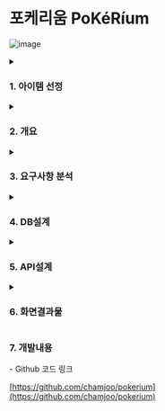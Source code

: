 # 포케리움 PoKéRíum
![image](https://user-images.githubusercontent.com/87980087/216052147-20417d79-79e1-4e3a-b482-edc5da445603.png)


<details>
  <summary><h3>1. 아이템 선정</h3></summary
<p>웹의 기본이되는 CRUD게시판과 쇼핑몰을 개발후 기능을 하나씩 추가해 나가는 식으로 진행.<p>
</details>

<details>
  <summary><h3>2. 개요</h3></summary>

- 프로젝트 명칭 : 포케리움(PoKéRíum)
- 개발인원 : 2명 (박창주, 배준호)
- 개발기간 : 2023.01.08 ~ 2023.~ (진행중)
- 주요 기능 : 
  - 사용자 - 회원가입 및 로그인, 회원 정보 수정, 유효성 검사 및 중복 검사, Aop를 통해 비밀번호 암호화
  - 마이페이지 - 회원정보 확인 및 수정, 장바구니, 구매내역
  - 게시판 - CRUD 기능, 조회수, 페이징 및 검색 처리
  - 댓글 및 무한답글(대댓글) - CRUD 기능 
  - 쇼핑몰 - 상품목록, 검색, 상품 상세페이지, 장바구니, 구매
  - 도감 - 포켓몬목록, 포켓몬상세정보
- 개발 언어 : Java 1.8
- 개발 환경 : Springframework 5.0.6, maven 4.0.0, mybatis 3.3.0, mybatis-spring 1.2.2, jstl 1.2, aspectjweaver 1.8.8
- 데이터베이스 : MySQL
- 형상관리 툴 : GitHub
- 간단 소개 : 포켓몬을 좋아하는 신입개발자 둘이서 개발하는 전반적인 웹 쇼핑몰
</details> 
  
<details>
  <summary><h3>3. 요구사항 분석</h3></summary>

  **1. 회원 가입 페이지**
  


- **유효성 검사**
    - 한 개의 칸이라도 공백 혹은 빈칸이 있는지 확인하고 있다면, "OOO를 입력해주세요."라는 메시지 출력
    - 비밀번호와 비밀번호 확인이 다를경우 “위에 입력한 비밀번호와 동일한 비밀번호를 입력해주세요.” 라는 메시지 출력
- **중복확인**
    - 데이터베이스에 존재하는 아이디(닉네임)를 입력한 채 확인 버튼을 누른 경우 "OOO는 사용 불가능한 아이디(닉네임)입니다."의 메시지를 출력


**2. 로그인 페이지**


- **로그인을 하지 않은 경우 아래 페이지만 이용가능**
    - 회원가입 페이지
    - 로그인 페이지
    - 커뮤니티 페이지
    - 포켓몬 도감 페이지
    - 쇼핑몰 페이지
    - 그 외 로그인을 하지 않거나 올바르지 않은 경로로 접속한 사용자가 로그인이 필요한 경로에 접속한 경우 로그인 페이지로 이동
- **로그인 검사**
    - 아이디와 비밀번호가 일치하지 않을 시 "로그인에 실패하였습니다. 아이디와 패스워드를 확인해주세요. "의 메시지 출력
    - 모든 검사가 통과되었다면 로그인 후 index 페이지로 이동
- **로그인을 하였을때 최근 접속일 업데이트**

**3. 회원정보 수정**

- 회원정보 수정은 닉네임, 이메일 비밀번호, 주소, 팀변경 가능
- 기존 비밀번호를 입력하지 않은경우 “기존 비밀번호를 입력해주세요”의 메시지 출력
- 닉네임이 중복확인을 통해 중복일 경우 “OOO는 사용 불가능한 닉네임 입니다.” 메시지 보여주고 현재 닉네임일경우 “OOO는 현재 닉네임입니다.”라는 메시지 출력
- 닉네임은 최소 1-10자이며, 특수문자를 제외한 한글 (ㄱ-ㅎ, 가-힣), 알파벳 대소문자(a-z, A-Z), 숫자(0-9)만 가능
- 비밀번호 수정 또한 최소 8자~16자이며, 영문 대 소문자, 숫자, 특수문자를 사용
- 수정 완료 시 수정 날짜 업데이트
- 회원 탈퇴시 “정말 회원 탈퇴하시겠습니까? 탈퇴하면 영구적으로 되돌릴수 없습니다.”라는 선택메시지 출력

**4. 커뮤니티 - 자유게시판**

- 자유게시판은 게시글일련번호로 역순 정렬하여 한 페이지에 10개씩 출력
- 로그인하지 않은 상태 일 경우 게시물등록 버튼 미출력
- 로그인하지 않은 상태 일 경우 게시물수정 및 삭제 버튼이 출력되지않고,
로그인한 상태일경우 게시물 등록아이디와 로그인한 아이디를 비교하여 버튼출력여부 결정
- 제목과 아이디로 검색하는 기능
- 게시판 제목을 클릭하여 게시물 상세페이지로 이동할경우 조회수 증가
- 게시물을 수정할경우 수정일시 업데이트 및 페이지 내에서 출력
- 전체 게시물/조회된 게시물 수 카운트하여 출력
- 게시글 등록이나 수정시 제목과 내용에 공백으로 작성 불가

**5. 커뮤니티 - 자유게시판 댓글 및 무한답글(대댓글)**

- 로그인하지 않은 상태 일 경우 답글달기 버튼 미출력
- 답글이 달릴경우 부모댓글로부터 들여쓰기
- 최신답글일수록 아래에 출력

**6. 쇼핑몰 (미구현 - 추후 개발예정)**

**7. 포켓몬 도감 (미구현 - 추후 개발예정)**

</details>  

<details>
  <summary><h3>4. DB설계</h3></summary>
 
![image](https://user-images.githubusercontent.com/87980087/218303330-5ec06c64-bef2-4cab-a729-67a124506de5.png)

  
  <br>
  
  
  ![image](https://user-images.githubusercontent.com/87980087/216067006-06a1a103-bc11-4410-ad9f-f52e0c0f8147.png)
  
  <br>
  
   ![image](https://user-images.githubusercontent.com/87980087/216067418-5840e6ee-2306-4d0d-9034-f0bc0915dcf6.png)
  
 </details>
 
 <details>
  <summary> <h3>5. API설계</h3></summary>
  
  ![image](https://user-images.githubusercontent.com/87980087/216059855-fb2306a2-afed-49f4-bd48-d310e630ca59.png)

  <br>
  <br>
  
  ![image](https://user-images.githubusercontent.com/87980087/216059941-63ee16a2-aac7-448a-9fc2-f62a78f34e1f.png)

</details>

  <details>
  <summary><h3>6. 화면결과물</h3></summary>
  
  **1. 메인 페이지**
  
  ![image](https://user-images.githubusercontent.com/87980087/216060159-95aca0d4-7ec2-4dba-beb0-15a8f1d4419e.png)

<br>
헤더,바디,푸터로 구성되어있고 바디 맨위에는 이미지슬라이드기능이 구현되어있다.

(소식관련 페이지를 추가로 개발예정)
  
  <br>
  
  **2. 회원관련**

- 로그인 페이지

![image](https://user-images.githubusercontent.com/87980087/216060470-ee74f7d7-a696-4e4c-a644-0906fad893ce.png)

<br>

![image](https://user-images.githubusercontent.com/87980087/216060644-989e872c-55d8-4c71-91ac-530229552e2c.png)

<br>

  <p align="center">로그인 전 (헤더)</p>
  
 <br>
 
 ![image](https://user-images.githubusercontent.com/87980087/216060736-463cde9c-c06c-46ae-96d9-d2075ef213af.png)
 
 <br>
 
  <p align="center">로그인 후 (헤더에 가입시 선택한 팀이 보이고 마이페이지버튼이 생김)</p>
  <br><br>
  
  - 회원가입 페이지
  
  ![image](https://user-images.githubusercontent.com/87980087/216061147-c78ef3ac-0b6a-4c85-adb9-f1ff81cd7dc6.png)

<br>
<p align="center">아이디와 닉네임 중복확인을 할수있다.</p>

![image](https://user-images.githubusercontent.com/87980087/216061302-e12fc162-838f-4827-9894-f9b486d2ec7c.png)

<br>

![image](https://user-images.githubusercontent.com/87980087/216061344-6c553950-f5e4-461e-9a9d-d383d60baacb.png)
<p align="center">다음 주소API를 통해 주소를 입력할 수 있다.

 <br><br><br>
 
 - 회원정보 수정 페이지
 
세션에 등록된 정보들을 불러오고 정보를 수정할수있다.
 
 ![image](https://user-images.githubusercontent.com/87980087/216062992-6a9adc48-9bf4-4915-acb7-83d2836b8caa.png)
 
 <br>
 <p align="center">닉네임 변경시 중복검사 기능이 있다.</p>
 
![image](https://user-images.githubusercontent.com/87980087/216063032-791db487-d733-40eb-b167-58fd41b78423.png)
![image](https://user-images.githubusercontent.com/87980087/216063311-d6b5a654-59a8-4670-b091-22ab2444bcde.png)

 
 <br><br>
  
  **3. 자유게시판 관련**
  
  - 자유게시판 목록 페이지
  
 <br>
 
 ![image](https://user-images.githubusercontent.com/87980087/216064030-78dac428-178a-4db7-9cf9-233e66845e75.png)

 <p align="center">로그인상태시 게시글등록버튼이 노출된다.</p>

<p align="center">제목 및 아이디로 게시물 검색이 가능하다.</p>

<p align="center">한 페이지에 10개의 게시물이 조회된다.</p>

<p align="center">(개발예정)</p>

<p align="center">-한페이지에 조회되는 게시물수를 변경하는 셀렉트박스</p>

<p align="center">-정렬방식을 변경하는 셀렉트박스</p>

<p align="center">-제목에 총댓글수 표시 </p>
 
 <br><br>
 
- 게시물 등록 페이지

![image](https://user-images.githubusercontent.com/87980087/216064400-957b730b-20dd-43bf-876e-c7e82a1c2f94.png)

<p align="center">제목과 내용이 빈칸일시 입력하라는 메세지가 표출된다.</p>

<br><br>

- 게시물 상세정보 페이지

![image](https://user-images.githubusercontent.com/87980087/216064548-ff1b4fb2-2173-41d5-943b-e8afb670af7a.png)

<p align="center">게시물을 작성한아이디와 로그인한 아이디가 동일할 경우 삭제,수정버튼이 화면에 표출된다.</p>

<p align="center">게시물을 수정한적이 있을경우 수정일시가 표출된다.</p>

![image](https://user-images.githubusercontent.com/87980087/218304890-5d93881c-9c27-4480-953e-bca97475d8da.png)

<p align="center">비로그인 상태일시 댓글 및 답글을 등록할수 없음</p>

<br><br>

![image](https://user-images.githubusercontent.com/87980087/218304959-4ab0369d-a881-434e-be03-2b3805c4564c.png)

<p align="center">댓글 등록시 화면에 표출, 답글시 부모댓글에 들여쓰기가 됨 </p>

<br>
</details>

<h3>7. 개발내용</h3>
- Github 코드 링크
    
 [https://github.com/chamjoo/pokerium](https://github.com/chamjoo/pokerium)

